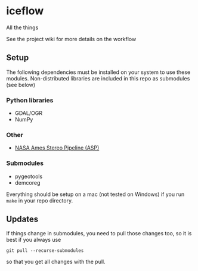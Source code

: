 # iceflow #
All the things

See the project wiki for more details on the workflow

## Setup ##
The following dependencies must be installed on your system to use these modules. Non-distributed libraries are included in this repo as submodules (see below)

### Python libraries ###
- GDAL/OGR
- NumPy

### Other ###
- [NASA Ames Stereo Pipeline (ASP)](https://ti.arc.nasa.gov/tech/asr/intelligent-robotics/ngt/stereo/)

### Submodules ###
- pygeotools
- demcoreg

Everything should be setup on a mac (not tested on Windows) if you run
`make`
in your repo directory.

## Updates ##
If things change in submodules, you need to pull those changes too, so it is best if you always use

`git pull --recurse-submodules`

so that you get all changes with the pull.



